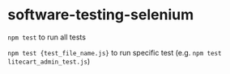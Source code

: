# software-testing-selenium
```npm test``` to run all tests

```npm test {test_file_name.js}``` to run specific test (e.g. ```npm test litecart_admin_test.js```)
